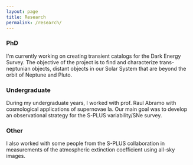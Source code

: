 ```yaml
---
layout: page
title: Research
permalink: /research/
---
```


### PhD ###
I'm currently working on creating transient catalogs for the Dark Energy Survey. The objective of the project is to find and characterize trans-neptunian objects, distant objects in our Solar System that are beyond the orbit of Neptune and Pluto. 

### Undergraduate ###
During my undergraduate years, I worked with prof. Raul Abramo with cosmological applications of supernovae Ia. Our main goal was to develop an observational strategy for the S-PLUS variability/SNe survey. 

### Other ###
I also worked with some people from the S-PLUS collaboration in measurements of the atmospheric extinction coefficient using all-sky images.
